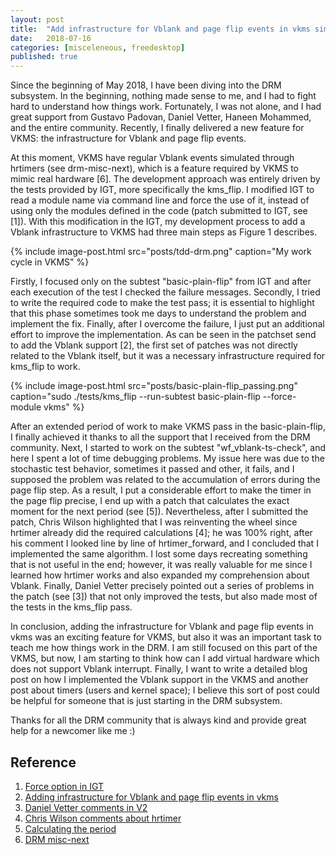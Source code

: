 ```yaml
---
layout: post
title:  "Add infrastructure for Vblank and page flip events in vkms simulated by hrtimer"
date:   2018-07-16
categories: [misceleneous, freedesktop]
published: true
---
```


Since the beginning of May 2018, I have been diving into the DRM subsystem. In
the beginning, nothing made sense to me, and I had to fight hard to understand
how things work. Fortunately, I was not alone, and I had great support from
Gustavo Padovan, Daniel Vetter, Haneen Mohammed, and the entire community.
Recently, I finally delivered a new feature for VKMS: the infrastructure for
Vblank and page flip events.

At this moment, VKMS have regular Vblank events simulated through hrtimers (see
drm-misc-next), which is a feature required by VKMS to mimic real hardware [6].
The development approach was entirely driven by the tests provided by IGT, more
specifically the kms_flip. I modified IGT to read a module name via command
line and force the use of it, instead of using only the modules defined in the
code (patch submitted to IGT, see [1]). With this modification in the IGT, my
development process to add a Vblank infrastructure to VKMS had three main steps
as Figure 1 describes.

{% include image-post.html
  src="posts/tdd-drm.png"
  caption="My work cycle in VKMS" %}

Firstly, I focused only on the subtest  "basic-plain-flip" from IGT and after
each execution of the test I checked the failure messages. Secondly, I tried to
write the required code to make the test pass; it is essential to highlight
that this phase sometimes took me days to understand the problem and implement
the fix. Finally, after I overcome the failure, I just put an additional effort
to improve the implementation. As can be seen in the patchset send to add the
Vblank support [2], the first set of patches was not directly related to the
Vblank itself, but it was a necessary infrastructure required for kms_flip to
work.

{% include image-post.html
  src="posts/basic-plain-flip_passing.png"
  caption="sudo ./tests/kms_flip  --run-subtest basic-plain-flip --force-module vkms" %}

After an extended period of work to make VKMS pass in the basic-plain-flip, I
finally achieved it thanks to all the support that I received from the DRM
community. Next, I started to work on the subtest "wf_vblank-ts-check", and
here I spent a lot of time debugging problems. My issue here was due to the
stochastic test behavior, sometimes it passed and other, it fails, and I
supposed the problem was related to the accumulation of errors during the page
flip step. As a result, I put a considerable effort to make the timer in the
page flip precise, I end up with a patch that calculates the exact moment for
the next period (see [5]). Nevertheless, after I submitted the patch, Chris
Wilson highlighted that I was reinventing the wheel since hrtimer already did
the required calculations [4]; he was 100% right, after his comment I looked
line by line of hrtimer_forward, and I concluded that I implemented the same
algorithm. I lost some days recreating something that is not useful in the end;
however, it was really valuable for me since I learned how hrtimer works and
also expanded my comprehension about Vblank. Finally, Daniel Vetter precisely
pointed out a series of problems in the patch (see [3]) that not only improved
the tests, but also made most of the tests in the kms_flip pass.

In conclusion, adding the infrastructure for Vblank and page flip events in
vkms was an exciting feature for VKMS, but also it was an important task to
teach me how things work in the DRM. I am still focused on this part of the
VKMS, but now, I am starting to think how can I add virtual hardware which does
not support Vblank interrupt. Finally, I want to write a detailed blog post on
how I implemented the Vblank support in the VKMS and another post about timers
(users and kernel space); I believe this sort of post could be helpful for
someone that is just starting in the DRM subsystem.

Thanks for all the DRM community that is always kind and provide great help for
a newcomer like me :)


## Reference

1. [Force option in IGT](https://www.spinics.net/lists/intel-gfx/msg170670.html)
2. [Adding infrastructure for Vblank and page flip events in vkms](https://www.spinics.net/lists/dri-devel/msg182903.html)
3. [Daniel Vetter comments in V2](https://www.spinics.net/lists/dri-devel/msg182042.html)
4. [Chris Wilson comments about hrtimer](https://www.spinics.net/lists/dri-devel/msg182043.html)
5. [Calculating the period](https://www.spinics.net/lists/dri-devel/msg182037.html)
6. [DRM misc-next](https://cgit.freedesktop.org/drm/drm-misc/)
